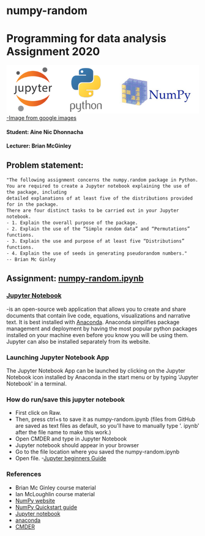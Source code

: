 # numpy-random
# Programming for data analysis Assignment 2020
![](JPN.png.png)
[-Image from google images](https://www.google.com/search?q=numpy+image&tbm=isch&ved=2ahUKEwip97-k183sAhUBwOYKHU8vA9MQ2-cCegQIABAA&oq=numpy+image&gs_lcp=CgNpbWcQAzIECCMQJzIGCAAQCBAeMgQIABAYMgQIABAYMgQIABAYMgQIABAYMgQIABAYMgQIABAYMgQIABAYMgQIABAYOgQIABBDOgUIABCxAzoCCAA6BAgAEB5Q1DRYkkdg5UhoAXAAeAGAAfMBiAH6CJIBBjExLjAuMZgBAKABAaoBC2d3cy13aXotaW1nwAEB&sclient=img&ei=rFqUX6nxE4GAmwfP3oyYDQ&bih=912&biw=1920#imgrc=Ad-mz6e_S55KMM)
<p style='text-align: right;'>
</p>

#### Student: Aine Nic Dhonnacha
#### Lecturer: Brian McGinley

## Problem statement:
~~~
"The following assignment concerns the numpy.random package in Python. 
You are required to create a Jupyter notebook explaining the use of the package, including
detailed explanations of at least five of the distributions provided for in the package.
There are four distinct tasks to be carried out in your Jupyter notebook.
- 1. Explain the overall purpose of the package.
- 2. Explain the use of the “Simple random data” and “Permutations” functions.
- 3. Explain the use and purpose of at least five “Distributions” functions.
- 4. Explain the use of seeds in generating pseudorandom numbers."
-- Brian Mc Ginley
~~~

## Assignment: [numpy-random.ipynb](https://github.com/AineNicD/numpy-random/blob/main/numpy-random.ipynb)

### [Jupyter Notebook](https://jupyter.org/)
-is an open-source web application that allows you to create and share documents that contain live code, equations, visualizations and narrative text. It is best installed with [Anaconda](https://www.anaconda.com/). 
Anaconda simplifies package management and deployment by having the most popular python packages installed on your machine even before you know you will be using them. 
Jupyter can also be installed separately from its website.

### Launching Jupyter Notebook App
The Jupyter Notebook App can be launched by clicking on the Jupyter Notebook icon installed by Anaconda in the start menu or by typing 'Jupyter Notebook' in a terminal.
### How do run/save this jupyter notebook
- First click on Raw.
- Then, press ctrl+s to save it as numpy-random.ipynb (files from GitHub are saved as text files as default, so you'll have to manually type '. ipynb' after the file name to make this work.)
- Open CMDER and type in Jupyter Notebook
- Jupyter notebook should appear in your browser 
- Go to the file location where you saved the numpy-random.ipynb
- Open file.
-[Jupyter beginners Guide](https://jupyter-notebook-beginner-guide.readthedocs.io/en/latest/execute.html)



### References
* Brian Mc Ginley course material
* Ian McLoughlin course material 
* [NumPy website](https://numpy.org/ )
* [NumPy Quickstart guide](https://numpy.org/doc/stable/reference/random/index.html)
* [Jupyter notebook](https://jupyter.org/)
* [anaconda](https://www.anaconda.com/products/individual)
* [CMDER](https://cmder.net/)
